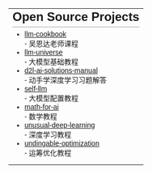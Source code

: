 <table style="border: none; border-collapse: collapse;">
  <tr style="border: none;">
    <td style="border: none; text-align: left;">
      <h1 style="margin-top: 0; text-align: left; font-family: 'JetBrains Mono', SimSun, sans-serif; font-size: 24px; border-bottom: 2px solid #ccc; padding-bottom: 5px; margin-bottom: 5px;">Open Source Projects</h1>
      <ul style="text-align: left; font-family: 'JetBrains Mono', SimSun, sans-serif; font-size: 14px; margin-top: 5px; padding-bottom: 5px; margin-bottom:5px;">
        <li>
          <a href="https://github.com/datawhalechina/llm-cookbook">llm-cookbook</a><br> 
          - 吴恩达老师课程
        </li>
        <li>
          <a href="https://github.com/datawhalechina/llm-universe">llm-universe</a><br> 
          - 大模型基础教程
        </li>
        <li>
          <a href="https://github.com/datawhalechina/d2l-ai-solutions-manual">d2l-ai-solutions-manual</a><br> 
          - 动手学深度学习习题解答
        </li>
        <li>
          <a href="https://github.com/datawhalechina/self-llm">self-llm</a><br> 
          - 大模型配置教程
        </li>
        <li>
          <a href="https://github.com/datawhalechina/math-for-ai">math-for-ai</a><br> 
          - 数学教程
        </li>
        <li>
          <a href="https://github.com/datawhalechina/unusual-deep-learning">unusual-deep-learning</a><br> 
          - 深度学习教程
        </li>
        <li>
          <a href="https://github.com/datawhalechina/undingable-optimization">undingable-optimization</a><br> 
          - 运筹优化教程 </li>
      </ul>
    </td>
  </tr>
</table>